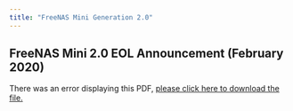 ```yaml
---
title: "FreeNAS Mini Generation 2.0"
---
```


## FreeNAS Mini 2.0 EOL Announcement (February 2020)

<object data="https://www.truenas.com/docs/files/MiniEOL.pdf" type="application/pdf" width="95%" height="1000">
  There was an error displaying this PDF, <a href="https://www.truenas.com/docs/files/MiniEOL.pdf">please click here to download the file.</a>
</object>
